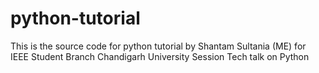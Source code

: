 # python-tutorial
This is the source code for python tutorial by Shantam Sultania (ME) for IEEE Student Branch Chandigarh University Session Tech talk on Python 
